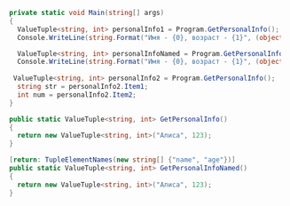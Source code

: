 ﻿  ```csharp    
	private static void Main(string[] args)
    {
      ValueTuple<string, int> personalInfo1 = Program.GetPersonalInfo();
      Console.WriteLine(string.Format("Имя - {0}, возраст - {1}", (object) personalInfo1.Item1, (object) personalInfo1.Item2));

      ValueTuple<string, int> personalInfoNamed = Program.GetPersonalInfoNamed();
      Console.WriteLine(string.Format("Имя - {0}, возраст - {1}", (object) personalInfoNamed.Item1, (object) personalInfoNamed.Item2));
     
	 ValueTuple<string, int> personalInfo2 = Program.GetPersonalInfo();
      string str = personalInfo2.Item1;
      int num = personalInfo2.Item2;
    }

    public static ValueTuple<string, int> GetPersonalInfo()
    {
      return new ValueTuple<string, int>("Алиса", 123);
    }

    [return: TupleElementNames(new string[] {"name", "age"})]
    public static ValueTuple<string, int> GetPersonalInfoNamed()
    {
      return new ValueTuple<string, int>("Алиса", 123);
    }
  ```